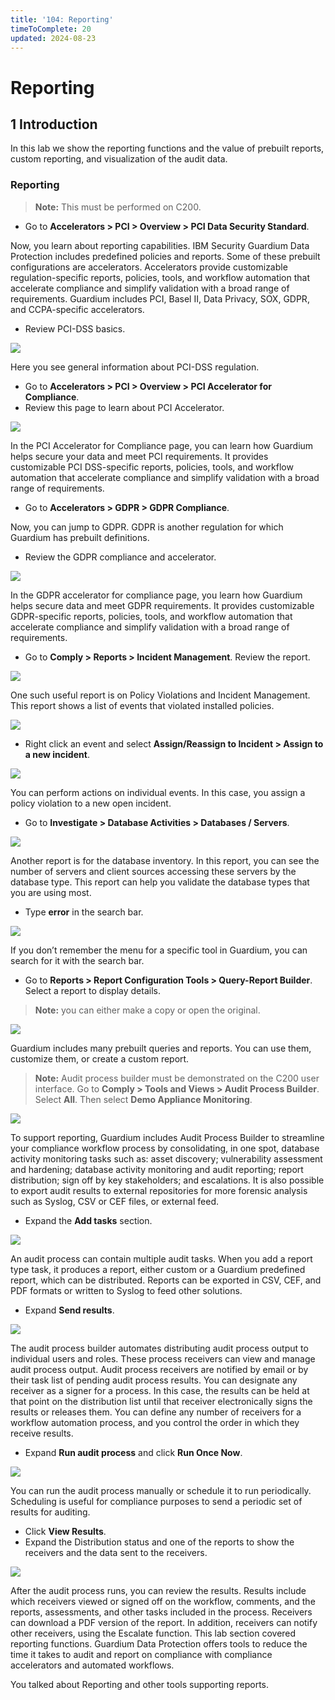 ```yaml
---
title: '104: Reporting'
timeToComplete: 20
updated: 2024-08-23
---
```

# Reporting

## 1 Introduction
In this lab we show the reporting functions and the value of prebuilt reports, custom reporting, and visualization of the audit data.

### Reporting

> **Note:** This must be performed on C200.
- Go to **Accelerators > PCI > Overview > PCI Data Security Standard**.


Now, you learn about reporting capabilities. IBM Security Guardium Data Protection
includes predefined policies and reports. Some of these prebuilt configurations are
accelerators. Accelerators provide customizable regulation-specific reports, policies, tools,
and workflow automation that accelerate compliance and simplify validation with a broad
range of requirements. Guardium includes PCI, Basel II, Data Privacy, SOX, GDPR, and
CCPA-specific accelerators.

- Review PCI-DSS basics.

![](./images/104/image-001.png)

Here you see general information about PCI-DSS regulation.


- Go to **Accelerators > PCI > Overview > PCI Accelerator for Compliance**.
- Review this page to learn about PCI Accelerator.

![](./images/104/image-002.jpg)

In the PCI Accelerator for Compliance page, you can learn how Guardium helps secure
your data and meet PCI requirements.
It provides customizable PCI DSS-specific reports, policies, tools, and workflow
automation that accelerate compliance and simplify validation with a broad range of
requirements.

- Go to **Accelerators > GDPR > GDPR Compliance**.


Now, you can jump to GDPR. GDPR is another regulation for which Guardium has prebuilt
definitions.


- Review the GDPR compliance and accelerator.

![](./images/104/image-003.png)

In the GDPR accelerator for compliance page, you learn how Guardium helps secure data
and meet GDPR requirements.
It provides customizable GDPR-specific reports, policies, tools, and workflow automation
that accelerate compliance and simplify validation with a broad range of requirements.


- Go to **Comply > Reports > Incident Management**. Review the report.

![](./images/104/image-004.png)

One such useful report is on Policy Violations and Incident Management. This report shows
a list of events that violated installed policies.

![](./images/104/image-005.jpg)

- Right click an event and select **Assign/Reassign to Incident > Assign to a new incident**.

![](./images/104/image-006.png)


You can perform actions on individual events. In this case, you assign a policy violation to
a new open incident.


- Go to **Investigate > Database Activities > Databases / Servers**.

![](./images/104/image-007.png)

Another report is for the database inventory. In this report, you can see the number of
servers and client sources accessing these servers by the database type. This report can
help you validate the database types that you are using most.

- Type **error** in the search bar.

![](./images/104/image-008.png)

If you don’t remember the menu for a specific tool in Guardium, you can search for it with
the search bar.


- Go to **Reports > Report Configuration Tools > Query-Report Builder**. Select a report to display details. 
> **Note:** you can either make a copy or open the original.

![](./images/104/image-009.png)

Guardium includes many prebuilt queries and reports. You can use them, customize them,
or create a custom report.


> **Note:** Audit process builder must be demonstrated on the C200 user interface. Go to **Comply > Tools and Views > Audit Process Builder**. Select **All**. Then select **Demo Appliance Monitoring**.

![](./images/104/image-010.png)

To support reporting, Guardium includes Audit Process Builder to streamline your
compliance workflow process by consolidating, in one spot, database activity monitoring
tasks such as: asset discovery; vulnerability assessment and hardening; database activity
monitoring and audit reporting; report distribution; sign off by key stakeholders; and
escalations.
It is also possible to export audit results to external repositories for more forensic analysis
such as Syslog, CSV or CEF files, or external feed.


- Expand the **Add tasks** section.

![](./images/104/image-011.png)

An audit process can contain multiple audit tasks. When you add a report type task, it
produces a report, either custom or a Guardium predefined report, which can be
distributed. Reports can be exported in CSV, CEF, and PDF formats or written to Syslog
to feed other solutions.

- Expand **Send results**.

![](./images/104/image-012.png)

The audit process builder automates distributing audit process output to individual users
and roles. These process receivers can view and manage audit process output.
Audit process receivers are notified by email or by their task list of pending audit process
results. You can designate any receiver as a signer for a process. In this case, the results
can be held at that point on the distribution list until that receiver electronically signs the
results or releases them.
You can define any number of receivers for a workflow automation process, and you
control the order in which they receive results.


- Expand **Run audit process** and click **Run Once Now**.

![](./images/104/image-013.png)

You can run the audit process manually or schedule it to run periodically. Scheduling is
useful for compliance purposes to send a periodic set of results for auditing.


- Click **View Results**.
- Expand the Distribution status and one of the reports to show the receivers and the data sent to the receivers.

![](./images/104/image-014.png)

After the audit process runs, you can review the results. Results include which receivers
viewed or signed off on the workflow, comments, and the reports, assessments, and other
tasks included in the process. Receivers can download a PDF version of the report. In
addition, receivers can notify other receivers, using the Escalate function.
This lab section covered reporting functions. Guardium Data Protection offers tools to
reduce the time it takes to audit and report on compliance with compliance accelerators
and automated workflows.


You talked about Reporting and other tools supporting reports.

